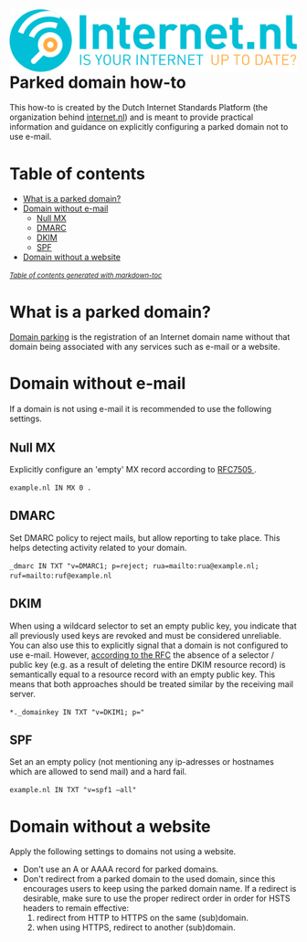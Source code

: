 <img align="right" src="images/logo-internetnl-en.svg">

# Parked domain how-to
This how-to is created by the Dutch Internet Standards Platform (the organization behind [internet.nl](https://internet.nl)) and is meant to provide practical information and guidance on explicitly configuring a parked domain not to use e-mail.

# Table of contents
- [What is a parked domain?](#what-is-a-parked-domain-)
- [Domain without e-mail](#domain-without-e-mail)
  * [Null MX](#null-mx)
  * [DMARC](#dmarc)
  * [DKIM](#dkim)
  * [SPF](#spf)
- [Domain without a website](#domain-without-a-website)

<small><i><a href='http://ecotrust-canada.github.io/markdown-toc/'>Table of contents generated with markdown-toc</a></i></small>

# What is a parked domain?
[Domain parking](https://en.wikipedia.org/wiki/Domain_parking) is the registration of an Internet domain name without that domain being associated with any services such as e-mail or a website. 

# Domain without e-mail
If a domain is not using e-mail it is recommended to use the following settings.

## Null MX
Explicitly configure an 'empty' MX record according to [RFC7505 ](https://tools.ietf.org/html/rfc7505). 

`example.nl IN MX 0 .`

## DMARC
Set DMARC policy to reject mails, but allow reporting to take place. This helps detecting activity related to your domain.

`_dmarc IN TXT "v=DMARC1; p=reject; rua=mailto:rua@example.nl; ruf=mailto:ruf@example.nl`

## DKIM
When using a wildcard selector to set an empty public key, you indicate that all previously used keys are revoked and must be considered unreliable. You can also use this to explicitly signal that a domain is not configured to use e-mail. However, [according to the RFC](https://tools.ietf.org/html/rfc6376#section-6.1.2) the absence of a selector / public key (e.g. as a result of deleting the entire DKIM resource record) is semantically equal to a resource record with an empty public key. This means that both approaches should be treated similar by the receiving mail server.

`*._domainkey IN TXT "v=DKIM1; p="`

## SPF
Set an an empty policy (not mentioning any ip-adresses or hostnames which are allowed to send mail) and a hard fail.

`example.nl IN TXT "v=spf1 –all"`
 
# Domain without a website
Apply the following settings to domains not using a website.

* Don't use an A or AAAA record for parked domains.
* Don't redirect from a parked domain to the used domain, since this encourages users to keep using the parked domain name. If a redirect is desirable, make sure to use the proper redirect order in order for HSTS headers to remain effective: 
    1. redirect from HTTP to HTTPS on the same (sub)domain.
    2. when using HTTPS, redirect to another (sub)domain.
